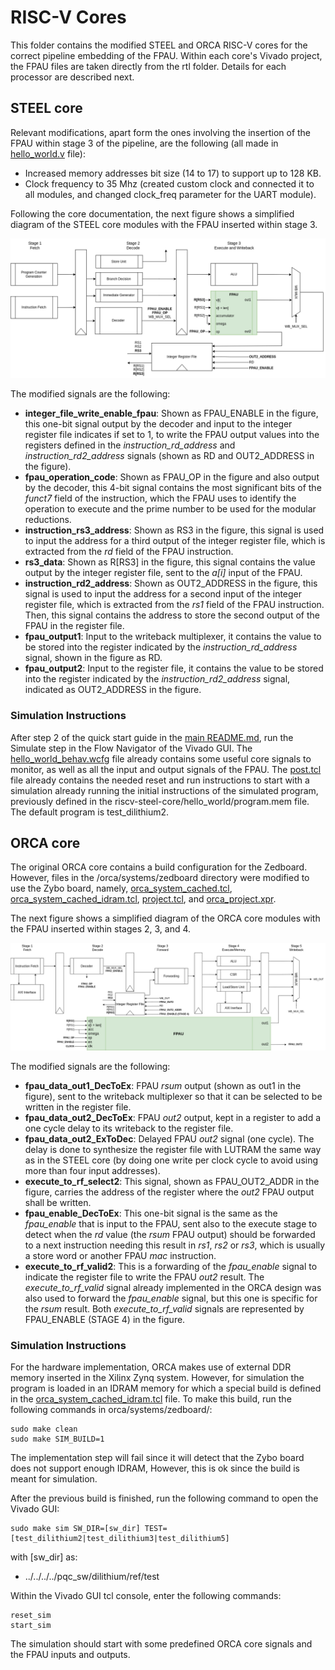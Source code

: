 # RISC-V Cores

This folder contains the modified STEEL and ORCA RISC-V cores for the correct pipeline embedding of the FPAU. Within each core's Vivado project, the FPAU files are taken directly from the rtl folder. Details for each processor are described next.

## STEEL core

Relevant modifications, apart form the ones involving the insertion of the FPAU within stage 3 of the pipeline, are the following (all made in [hello_world.v](riscv-steel-core/hello_world/hello_world.v) file):
- Increased memory addresses bit size (14 to 17) to support up to 128 KB.
- Clock frequency to 35 Mhz (created custom clock and connected it to all modules, and changed clock_freq parameter for the UART module).

Following the core documentation, the next figure shows a simplified diagram of the STEEL core modules with the FPAU inserted within stage 3.

![steel_fpau](steel_fpau_background.png)

The modified signals are the following:

- **integer\_file\_write\_enable\_fpau**: Shown as FPAU\_ENABLE in the figure, this one-bit signal output by the decoder and input to the integer register file indicates if set to 1, to write the FPAU output values into the registers defined in the *instruction\_rd\_address* and *instruction\_rd2\_address* signals (shown as RD and OUT2_ADDRESS in the figure).
- **fpau\_operation\_code**: Shown as FPAU\_OP in the figure and also output by the decoder, this 4-bit signal contains the most significant bits of the *funct7* field of the instruction, which the FPAU uses to identify the operation to execute and the prime number to be used for the modular reductions.
- **instruction\_rs3\_address**: Shown as RS3 in the figure, this signal is used to input the address for a third output of the integer register file, which is extracted from the *rd* field of the FPAU instruction.
- **rs3\_data**: Shown as R[RS3] in the figure, this signal contains the value output by the integer register file, sent to the *a[i]* input of the FPAU.
- **instruction\_rd2\_address**: Shown as OUT2_ADDRESS in the figure, this signal is used to input the address for a second input of the integer register file, which is extracted from the *rs1* field of the FPAU instruction. Then, this signal contains the address to store the second output of the FPAU in the register file.
- **fpau\_output1**: Input to the writeback multiplexer, it contains the value to be stored into the register indicated by the *instruction\_rd\_address* signal, shown in the figure as RD.
- **fpau\_output2**: Input to the register file, it contains the value to be stored into the register indicated by the *instruction\_rd2\_address* signal, indicated as OUT2_ADDRESS in the figure.

### Simulation Instructions

After step 2 of the quick start guide in the [main README.md](../README.md), run the Simulate step in the Flow Navigator of the Vivado GUI. The [hello_world_behav.wcfg](riscv-steel-core/steel_fpau/hello_world_behav.wcfg) file already contains some useful core signals to monitor, as well as all the input and output signals of the FPAU. The [post.tcl](riscv-steel-core/steel_fpau/post.tcl) file already contains the needed reset and run instructions to start with a simulation already running the initial instructions of the simulated program, previously defined in the riscv-steel-core/hello_world/program.mem file. The default program is test_dilithium2.

## ORCA core

The original ORCA core contains a build configuration for the Zedboard. However, files in the /orca/systems/zedboard directory were modified to use the Zybo board, namely, [orca_system_cached.tcl](orca/systems/zedboard/orca_system_cached.tcl), [orca_system_cached_idram.tcl](orca/systems/zedboard/orca_system_cached_idram.tcl), [project.tcl](orca/systems/zedboard/project.tcl), and [orca_project.xpr](orca/systems/zedboard/orca_project/orca_project.xpr).

The next figure shows a simplified diagram of the ORCA core modules with the FPAU inserted within stages 2, 3, and 4.

![orca_fpau](orca_fpau_background.png)

The modified signals are the following:

- **fpau\_data\_out1\_DecToEx**: FPAU *rsum* output (shown as out1 in the figure), sent to the writeback multiplexer so that it can be selected to be written in the register file.
- **fpau\_data\_out2\_DecToEx**: FPAU *out2* output, kept in a register to add a one cycle delay to its writeback to the register file. 
- **fpau\_data\_out2\_ExToDec**: Delayed FPAU *out2* signal (one cycle). The delay is done to synthesize the register file with LUTRAM the same way as in the STEEL core (by doing one write per clock cycle to avoid using more than four input addresses).
- **execute\_to\_rf\_select2**: This signal, shown as FPAU_OUT2_ADDR in the figure, carries the address of the register where the *out2* FPAU output shall be written. 
- **fpau\_enable\_DecToEx**: This one-bit signal is the same as the *fpau\_enable* that is input to the FPAU, sent also to the execute stage to detect when the *rd* value (the *rsum* FPAU output) should be forwarded to a next instruction needing this result in *rs1*, *rs2* or *rs3*, which is usually a store word or another FPAU *mac* instruction.
- **execute\_to\_rf\_valid2**: This is a forwarding of the *fpau\_enable* signal to indicate the register file to write the FPAU *out2* result. The *execute\_to\_rf\_valid* signal already implemented in the ORCA design was also used to forward the *fpau\_enable* signal, but this one is specific for the *rsum* result. Both *execute\_to\_rf\_valid* signals are represented by FPAU_ENABLE (STAGE 4) in the figure.

### Simulation Instructions

For the hardware implementation, ORCA makes use of external DDR memory inserted in the Xilinx Zynq system. However, for simulation the program is loaded in an IDRAM memory for which a special build is defined in the [orca_system_cached_idram.tcl](orca/systems/zedboard/orca_system_cached_idram.tcl) file. To make this build, run the following commands in orca/systems/zedboard/:

    sudo make clean
    sudo make SIM_BUILD=1

The implementation step will fail since it will detect that the Zybo board does not support enough IDRAM, However, this is ok since the build is meant for simulation. 

After the previous build is finished, run the following command to open the Vivado GUI:

    sudo make sim SW_DIR=[sw_dir] TEST=[test_dilithium2|test_dilithium3|test_dilithium5]

with [sw_dir] as:
- ../../../../pqc_sw/dilithium/ref/test

Within the Vivado GUI tcl console, enter the following commands:

    reset_sim
    start_sim

The simulation should start with some predefined ORCA core signals and the FPAU inputs and outputs.

